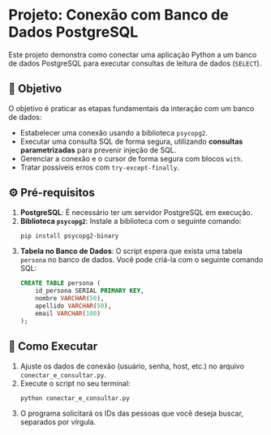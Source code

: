 # Projeto: Conexão com Banco de Dados PostgreSQL

Este projeto demonstra como conectar uma aplicação Python a um banco de dados PostgreSQL para executar consultas de leitura de dados (`SELECT`).

## 🎯 Objetivo

O objetivo é praticar as etapas fundamentais da interação com um banco de dados:
-   Estabelecer uma conexão usando a biblioteca `psycopg2`.
-   Executar uma consulta SQL de forma segura, utilizando **consultas parametrizadas** para prevenir injeção de SQL.
-   Gerenciar a conexão e o cursor de forma segura com blocos `with`.
-   Tratar possíveis erros com `try-except-finally`.

## ⚙️ Pré-requisitos

1.  **PostgreSQL**: É necessário ter um servidor PostgreSQL em execução.
2.  **Biblioteca `psycopg2`**: Instale a biblioteca com o seguinte comando:
    ```bash
    pip install psycopg2-binary
    ```
3.  **Tabela no Banco de Dados**: O script espera que exista uma tabela `persona` no banco de dados. Você pode criá-la com o seguinte comando SQL:
    ```sql
    CREATE TABLE persona (
        id_persona SERIAL PRIMARY KEY,
        nombre VARCHAR(50),
        apellido VARCHAR(50),
        email VARCHAR(100)
    );
    ```

## 🚀 Como Executar

1.  Ajuste os dados de conexão (usuário, senha, host, etc.) no arquivo `conectar_e_consultar.py`.
2.  Execute o script no seu terminal:
    ```bash
    python conectar_e_consultar.py
    ```
3.  O programa solicitará os IDs das pessoas que você deseja buscar, separados por vírgula.